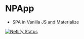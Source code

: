 # NPApp

- SPA in Vanilla JS and Materialize

[![Netlify Status](https://api.netlify.com/api/v1/badges/2d850d28-c0b8-454d-a77c-810331c1bc0c/deploy-status)](https://app.netlify.com/sites/hopeful-goodall-f002ab/deploys)

